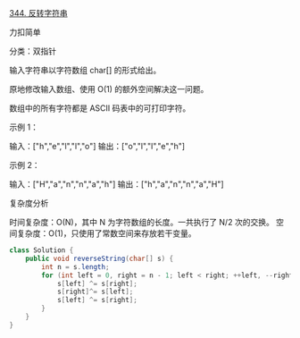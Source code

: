 [344. 反转字符串](https://leetcode-cn.com/problems/reverse-string/)

力扣简单

分类：双指针



输入字符串以字符数组 char[] 的形式给出。

原地修改输入数组、使用 O(1) 的额外空间解决这一问题。

数组中的所有字符都是 ASCII 码表中的可打印字符。

 

示例 1：

输入：["h","e","l","l","o"]
输出：["o","l","l","e","h"]



示例 2：

输入：["H","a","n","n","a","h"]
输出：["h","a","n","n","a","H"]





复杂度分析

时间复杂度：O(N)，其中 N 为字符数组的长度。一共执行了 N/2 次的交换。
空间复杂度：O(1)，只使用了常数空间来存放若干变量。

````java
class Solution {
    public void reverseString(char[] s) {
        int n = s.length;
        for (int left = 0, right = n - 1; left < right; ++left, --right) {
            s[left] ^= s[right];
            s[right]^= s[left];
            s[left] ^= s[right];
        }
    }
}
````

